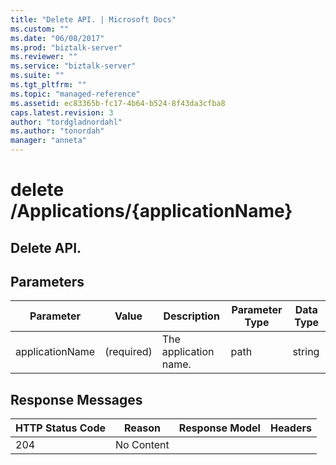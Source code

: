 ```yaml
---
title: "Delete API. | Microsoft Docs"
ms.custom: ""
ms.date: "06/08/2017"
ms.prod: "biztalk-server"
ms.reviewer: ""
ms.service: "biztalk-server"
ms.suite: ""
ms.tgt_pltfrm: ""
ms.topic: "managed-reference"
ms.assetid: ec83365b-fc17-4b64-b524-8f43da3cfba8
caps.latest.revision: 3
author: "tordgladnordahl"
ms.author: "tonordah"
manager: "anneta"
---
```

# delete  /Applications/{applicationName}
## Delete API.

Parameters
---



Parameter |Value  |Description  |Parameter Type  |Data Type  
---------|---------|---------|---------|---------
applicationName |(required)   |The application name. |path   |string     | 


Response Messages
---


HTTP Status Code  |Reason |Response Model |Headers 
---------|---------|---------|---------
204    |No Content         |         |         |

